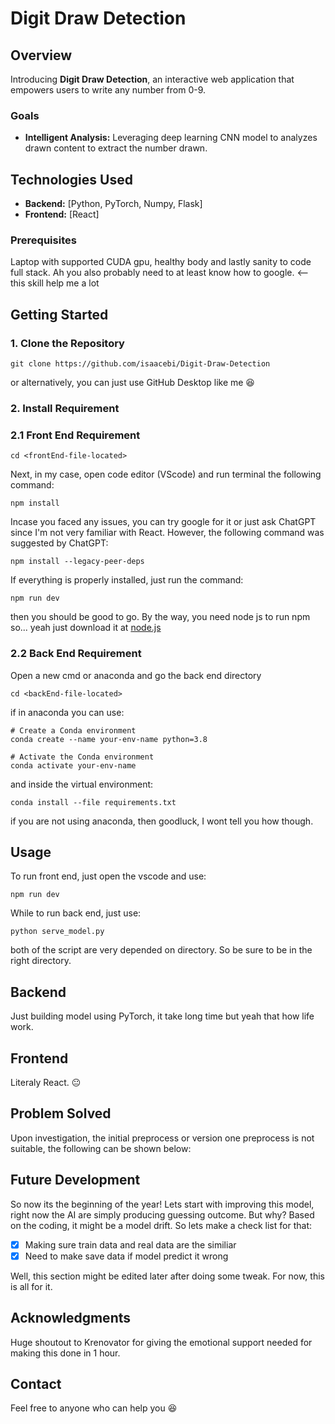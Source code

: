 # Digit Draw Detection

## Overview

Introducing **Digit Draw Detection**, an interactive web application that empowers users to write any number from 0-9.

### Goals

- **Intelligent Analysis:** Leveraging deep learning CNN model to analyzes drawn content to extract the number drawn.

## Technologies Used

- **Backend:** [Python, PyTorch, Numpy, Flask]
- **Frontend:** [React]

### Prerequisites

Laptop with supported CUDA gpu, healthy body and lastly sanity to code full stack. Ah you also probably need to at least know how to google. <-- this skill help me a lot

## Getting Started

### 1. Clone the Repository

```
git clone https://github.com/isaacebi/Digit-Draw-Detection
```
or alternatively, you can just use GitHub Desktop like me :laughing:

### 2. Install Requirement

### 2.1 Front End Requirement

```
cd <frontEnd-file-located>
```

Next, in my case, open code editor (VScode) and run terminal the following command:

```
npm install
```

Incase you faced any issues, you can try google for it or just ask ChatGPT since I'm not very familiar with React. However, the following command was suggested by ChatGPT:

```
npm install --legacy-peer-deps
```

If everything is properly installed, just run the command:

```
npm run dev
```

then you should be good to go. By the way, you need node js to run npm so... yeah just download it at [node.js](https://nodejs.org/en)

### 2.2 Back End Requirement

Open a new cmd or anaconda and go the back end directory

```
cd <backEnd-file-located>
```

if in anaconda you can use:

```
# Create a Conda environment
conda create --name your-env-name python=3.8

# Activate the Conda environment
conda activate your-env-name
```

and inside the virtual environment:

```
conda install --file requirements.txt
```

if you are not using anaconda, then goodluck, I wont tell you how though.

## Usage

To run front end, just open the vscode and use:

```
npm run dev
```

While to run back end, just use:
```
python serve_model.py
```

both of the script are very depended on directory. So be sure to be in the right directory.

## Backend

Just building model using PyTorch, it take long time but yeah that how life work.

## Frontend

Literaly React. :neutral_face:

## Problem Solved

Upon investigation, the initial preprocess or version one preprocess is not suitable, the following can be shown below:


## Future Development

So now its the beginning of the year! Lets start with improving this model, right now the AI are simply producing guessing outcome. But why? Based on the coding, it might be a model drift. So lets make a check list for that:

- [x] Making sure train data and real data are the similiar
- [x] Need to make save data if model predict it wrong

Well, this section might be edited later after doing some tweak. For now, this is all for it.


## Acknowledgments

Huge shoutout to Krenovator for giving the emotional support needed for making this done in 1 hour.

## Contact

Feel free to anyone who can help you :laughing:

